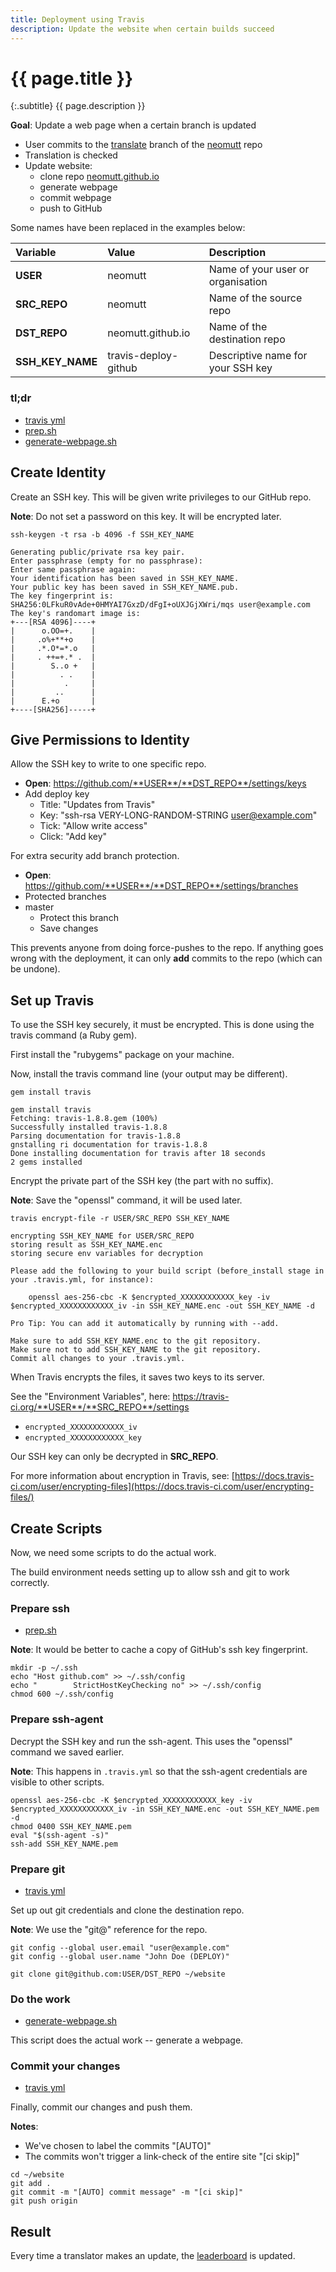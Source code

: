 ```yaml
---
title: Deployment using Travis
description: Update the website when certain builds succeed
---
```


# {{ page.title }}

{:.subtitle}
{{ page.description }}

**Goal**: Update a web page when a certain branch is updated

- User commits to the [translate](https://github.com/neomutt/neomutt/tree/translate) branch of the [neomutt](https://github.com/neomutt/neomutt) repo
- Translation is checked
- Update website:
  * clone repo [neomutt.github.io](https://github.com/neomutt/neomutt.github.io)
  * generate webpage
  * commit webpage
  * push to GitHub

Some names have been replaced in the examples below:

| Variable         | Value                  | Description                       |
| :--------------- | :--------------------- | :-------------------------------- |
| **USER**         | neomutt                | Name of your user or organisation |
| **SRC_REPO**     | neomutt                | Name of the source repo           |
| **DST_REPO**     | neomutt.github.io      | Name of the destination repo      |
| **SSH_KEY_NAME** | travis-deploy-github   | Descriptive name for your SSH key |

### tl;dr

- [travis yml](https://github.com/neomutt/neomutt/blob/translate/.travis.yml)
- [prep.sh](https://github.com/neomutt/neomutt/blob/translate/.travis/prep.sh)
- [generate-webpage.sh](https://github.com/neomutt/neomutt/blob/translate/.travis/generate-webpage.sh)

## Create Identity

Create an SSH key.
This will be given write privileges to our GitHub repo.

**Note**: Do not set a password on this key.  It will be encrypted later.

```
ssh-keygen -t rsa -b 4096 -f SSH_KEY_NAME
```

```reply
Generating public/private rsa key pair.
Enter passphrase (empty for no passphrase):
Enter same passphrase again:
Your identification has been saved in SSH_KEY_NAME.
Your public key has been saved in SSH_KEY_NAME.pub.
The key fingerprint is:
SHA256:0LFkuR0vAde+0HMYAI7GxzD/dFgI+oUXJGjXWri/mqs user@example.com
The key's randomart image is:
+---[RSA 4096]----+
|      o.OO=+.    |
|     .o%+**+o    |
|     .*.O*=*.o   |
|     . ++=+.* .  |
|        S..o +   |
|          . .    |
|           .     |
|         ..      |
|      E.+o       |
+----[SHA256]-----+

```

## Give Permissions to Identity

Allow the SSH key to write to one specific repo.

- **Open**: https://github.com/**USER**/**DST_REPO**/settings/keys
- Add deploy key
  * Title: "Updates from Travis"
  * Key: "ssh-rsa VERY-LONG-RANDOM-STRING user@example.com"
  * Tick: "Allow write access"
  * Click: "Add key"

For extra security add branch protection.

- **Open**: https://github.com/**USER**/**DST_REPO**/settings/branches
- Protected branches
- master
  * Protect this branch
  * Save changes

This prevents anyone from doing force-pushes to the repo.
If anything goes wrong with the deployment, it can only **add** commits to the repo (which can be undone).

## Set up Travis

To use the SSH key securely, it must be encrypted.
This is done using the travis command (a Ruby gem).

First install the "rubygems" package on your machine.

Now, install the travis command line (your output may be different).

```
gem install travis
```

``` reply
gem install travis
Fetching: travis-1.8.8.gem (100%)
Successfully installed travis-1.8.8
Parsing documentation for travis-1.8.8
gnstalling ri documentation for travis-1.8.8
Done installing documentation for travis after 18 seconds
2 gems installed
```

Encrypt the private part of the SSH key (the part with no suffix).

**Note**: Save the "openssl" command, it will be used later.

```
travis encrypt-file -r USER/SRC_REPO SSH_KEY_NAME
```

```reply
encrypting SSH_KEY_NAME for USER/SRC_REPO
storing result as SSH_KEY_NAME.enc
storing secure env variables for decryption

Please add the following to your build script (before_install stage in your .travis.yml, for instance):

    openssl aes-256-cbc -K $encrypted_XXXXXXXXXXXX_key -iv $encrypted_XXXXXXXXXXXX_iv -in SSH_KEY_NAME.enc -out SSH_KEY_NAME -d

Pro Tip: You can add it automatically by running with --add.

Make sure to add SSH_KEY_NAME.enc to the git repository.
Make sure not to add SSH_KEY_NAME to the git repository.
Commit all changes to your .travis.yml.
```

When Travis encrypts the files, it saves two keys to its server.

See the "Environment Variables", here: https://travis-ci.org/**USER**/**SRC_REPO**/settings
- `encrypted_XXXXXXXXXXXX_iv`
- `encrypted_XXXXXXXXXXXX_key`

Our SSH key can only be decrypted in **SRC_REPO**.

For more information about encryption in Travis, see: [https://docs.travis-ci.com/user/encrypting-files](https://docs.travis-ci.com/user/encrypting-files/)

## Create Scripts

Now, we need some scripts to do the actual work.

The build environment needs setting up to allow ssh and git to work correctly.

### Prepare ssh

- [prep.sh](https://github.com/neomutt/neomutt/blob/translate/.travis/prep.sh)

**Note**: It would be better to cache a copy of GitHub's ssh key fingerprint.

```
mkdir -p ~/.ssh
echo "Host github.com" >> ~/.ssh/config
echo "        StrictHostKeyChecking no" >> ~/.ssh/config
chmod 600 ~/.ssh/config
```

### Prepare ssh-agent

Decrypt the SSH key and run the ssh-agent.
This uses the "openssl" command we saved earlier.

**Note**: This happens in `.travis.yml` so that the ssh-agent credentials are visible to other scripts.

```
openssl aes-256-cbc -K $encrypted_XXXXXXXXXXXX_key -iv $encrypted_XXXXXXXXXXXX_iv -in SSH_KEY_NAME.enc -out SSH_KEY_NAME.pem -d
chmod 0400 SSH_KEY_NAME.pem
eval "$(ssh-agent -s)"
ssh-add SSH_KEY_NAME.pem
```

### Prepare git

- [travis yml](https://github.com/neomutt/neomutt/blob/translate/.travis.yml)

Set up out git credentials and clone the destination repo.

**Note**: We use the "git@" reference for the repo.

```
git config --global user.email "user@example.com"
git config --global user.name "John Doe (DEPLOY)"

git clone git@github.com:USER/DST_REPO ~/website
```

### Do the work

- [generate-webpage.sh](https://github.com/neomutt/neomutt/blob/translate/.travis/generate-webpage.sh)

This script does the actual work -- generate a webpage.

### Commit your changes

- [travis yml](https://github.com/neomutt/neomutt/blob/translate/.travis.yml)

Finally, commit our changes and push them.

**Notes**:
- We've chosen to label the commits "[AUTO]"
- The commits won't trigger a link-check of the entire site "[ci skip]"

```
cd ~/website
git add .
git commit -m "[AUTO] commit message" -m "[ci skip]"
git push origin
```

## Result

Every time a translator makes an update, the [leaderboard](https://neomutt.org/translate) is updated.

